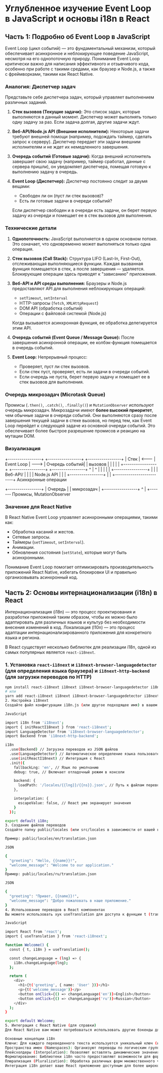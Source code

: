 # Углубленное изучение Event Loop в JavaScript и основы i18n в React

## Часть 1: Подробно об Event Loop в JavaScript

Event Loop (цикл событий) — это фундаментальный механизм, который обеспечивает асинхронное и неблокирующее поведение JavaScript, несмотря на его однопоточную природу. Понимание Event Loop критически важно для написания эффективного и отзывчивого кода, особенно при работе с такими средами, как браузер и Node.js, а также с фреймворками, такими как React Native.

### Аналогия: Диспетчер задач

Представьте себе диспетчера задач, который управляет выполнением различных заданий.

1.  **Стек вызовов (Текущие задачи):** Это список задач, которые выполняются в данный момент. Диспетчер может выполнять только одну задачу за раз. Если задача долгая, другие задачи ждут.

2.  **Веб-API/Node.js API (Внешние исполнители):** Некоторые задачи требуют внешней помощи (например, подождать таймер, сделать запрос к серверу). Диспетчер передает эти задачи внешним исполнителям и не ждет их немедленного завершения.

3.  **Очередь событий (Готовые задачи):** Когда внешний исполнитель завершает свою задачу (например, таймер сработал, данные с сервера пришли), он уведомляет диспетчера, помещая готовую к выполнению задачу в очередь.

4.  **Event Loop (Диспетчер):** Диспетчер постоянно следит за двумя вещами:
    * Свободен ли он (пуст ли стек вызовов)?
    * Есть ли готовые задачи в очереди событий?

    Если диспетчер свободен и в очереди есть задачи, он берет первую задачу из очереди и помещает ее в стек вызовов для выполнения.

### Технические детали

1.  **Однопоточность:** JavaScript выполняется в одном основном потоке. Это означает, что одновременно может выполняться только одна операция.

2.  **Стек вызовов (Call Stack):** Структура LIFO (Last-In, First-Out), отслеживающая выполняющиеся функции. Каждая вызванная функция помещается в стек, а после завершения — удаляется. Блокирующие операции здесь приводят к "зависанию" приложения.

3.  **Веб-API и API среды выполнения:** Браузеры и Node.js предоставляют API для выполнения неблокирующих операций:
    * `setTimeout`, `setInterval`
    * HTTP-запросы (`fetch`, `XMLHttpRequest`)
    * DOM API (обработка событий)
    * Операции с файловой системой (Node.js)

    Когда вызывается асинхронная функция, ее обработка делегируется этим API.

4.  **Очередь событий (Event Queue / Message Queue):** После завершения асинхронной операции, ее колбэк-функция помещается в очередь событий.

5.  **Event Loop:** Непрерывный процесс:
    * Проверяет, пуст ли стек вызовов.
    * Если стек пуст, проверяет, есть ли задачи в очереди событий.
    * Если очередь не пуста, берет первую задачу и помещает ее в стек вызовов для выполнения.

### Очередь микрозадач (Microtask Queue)

Промисы (`.then()`, `.catch()`, `.finally()`) и `MutationObserver` используют очередь микрозадач. Микрозадачи имеют **более высокий приоритет**, чем обычные задачи в очереди событий. Они выполняются сразу после завершения текущей задачи в стеке вызовов, но перед тем, как Event Loop перейдет к следующей задаче из основной очереди событий. Это обеспечивает более быстрое разрешение промисов и реакцию на мутации DOM.

### Визуализация

+-----------------+      +-----------------+      +-----------------+
|     Стек        | <--- |   Event Loop    | ---> | Очередь событий|
|     вызовов     |      |                 |      |                 |
+-----------------+      +-----------------+      +-----------------+
^                         |                         ^
|                         |                         |
|                         |      +-----------------+
|                         |      |   Веб-API/      |
|                         |      |   Node.js API   |
|                         |      +-----------------+
|                         |
+-------------------------+
Асинхронные операции

+-----------------+
| Очередь         |
| микрозадач      |
+-----------------+
^
|
+------- Промисы, MutationObserver


### Значение для React Native

В React Native Event Loop управляет асинхронными операциями, такими как:

* Обработка касаний и жестов.
* Сетевые запросы.
* Таймеры (`setTimeout`, `setInterval`).
* Анимации.
* Обновления состояния (`setState`), которые могут быть асинхронными.

Понимание Event Loop помогает оптимизировать производительность приложений React Native, избегать блокировки UI и правильно организовывать асинхронный код.

## Часть 2: Основы интернационализации (i18n) в React

Интернационализация (i18n) — это процесс проектирования и разработки приложений таким образом, чтобы их можно было адаптировать для различных языков и культур без необходимости внесения изменений в код. Локализация (l10n) — это процесс адаптации интернационализированного приложения для конкретного языка и региона.

В React существует несколько библиотек для реализации i18n, одной из самых популярных является `react-i18next`.

### 1. Установка `react-i18next` и `i18next-browser-languagedetector` (для определения языка браузера) и `i18next-http-backend` (для загрузки переводов по HTTP)

```bash
npm install react-i18next i18next i18next-browser-languagedetector i18next-http-backend --save
# или
yarn add react-i18next i18next i18next-browser-languagedetector i18next-http-backend
2. Настройка i18next
Создайте файл конфигурации i18n.js (или другое подходящее имя) в вашем проекте:

JavaScript

import i18n from 'i18next';
import { initReactI18next } from 'react-i18next';
import LanguageDetector from 'i18next-browser-languagedetector';
import Backend from 'i18next-http-backend';

i18n
  .use(Backend) // Загрузка переводов из JSON файлов
  .use(LanguageDetector) // Автоматическое определение языка пользователя
  .use(initReactI18next) // Интеграция с React
  .init({
    fallbackLng: 'en', // Язык по умолчанию
    debug: true, // Включает отладочный режим в консоли

    backend: {
      loadPath: '/locales/{{lng}}/{{ns}}.json', // Путь к файлам переводов
    },

    interpolation: {
      escapeValue: false, // React уже экранирует значения
    }
  });

export default i18n;
3. Создание файлов переводов
Создайте папку public/locales (или src/locales в зависимости от вашей конфигурации). Внутри создайте подпапки для каждого поддерживаемого языка (например, en, ru). Для каждого языка создайте файлы с переводами в формате JSON. Обычно используется пространство имен (namespace) для организации переводов (например, translation.json, common.json).

Пример: public/locales/en/translation.json

JSON

{
  "greeting": "Hello, {{name}}!",
  "welcome_message": "Welcome to our application."
}
Пример: public/locales/ru/translation.json

JSON

{
  "greeting": "Привет, {{name}}!",
  "welcome_message": "Добро пожаловать в наше приложение."
}
4. Использование переводов в React компонентах
Вы можете использовать хук useTranslation для доступа к функции t (translate) и объекту i18n.

JavaScript

import React from 'react';
import { useTranslation } from 'react-i18next';

function Welcome() {
  const { t, i18n } = useTranslation();

  const changeLanguage = (lng) => {
    i18n.changeLanguage(lng);
  };

  return (
    <div>
      <h1>{t('greeting', { name: 'User' })}</h1>
      <p>{t('welcome_message')}</p>
      <button onClick={() => changeLanguage('en')}>English</button>
      <button onClick={() => changeLanguage('ru')}>Russian</button>
    </div>
  );
}

export default Welcome;
5. Интеграция с React Native (для справки)
Для React Native вам может потребоваться использовать другие бэкенды для загрузки переводов (например, хранение локальных JSON файлов или использование AsyncStorage) и другие детекторы языка (react-native-localization). Однако основные принципы использования react-i18next остаются схожими.

Основные концепции i18n
Ключи: Для каждого переведенного текста используется уникальный ключ (например, greeting, welcome_message).
Пространства имен (Namespaces): Организуют переводы по логическим группам (например, common, auth, profile).
Плейсхолдеры (Interpolation): Позволяют вставлять динамические значения в переведенные строки (например, {{name}}).
Форматирование: Библиотеки i18n часто предоставляют возможности для форматирования чисел, дат и валют в соответствии с локалью.
Плюрализация (Pluralization): Обработка различных форм множественного числа в зависимости от языка.
Интеграция i18n делает ваше React приложение доступным для более широкой аудитории, обеспечивая лучший пользовательский опыт для пользователей разных языков и культур.
